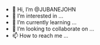 - 👋 Hi, I’m @JUBANEJOHN
- 👀 I’m interested in ...
- 🌱 I’m currently learning ...
- 💞️ I’m looking to collaborate on ...
- 📫 How to reach me ...

<!---
JUBANEJOHN/JUBANEJOHN is a ✨ special ✨ repository because its `README.md` (this file) appears on your GitHub profile.
You can click the Preview link to take a look at your changes.
--->
